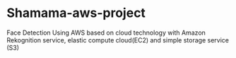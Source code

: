 # Shamama-aws-project
Face Detection Using AWS based on cloud technology with Amazon Rekognition service, elastic compute cloud(EC2) and simple storage service (S3)
